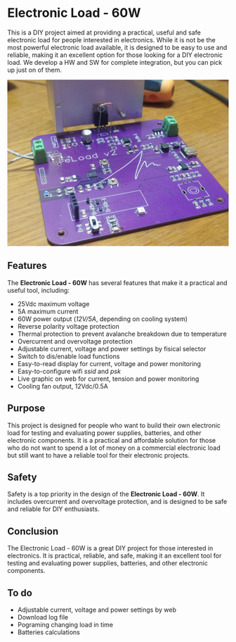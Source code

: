 # Electronic Load - 60W

This is a DIY project aimed at providing a practical, useful  and safe electronic load for people interested in electronics. While it is not be the most powerful electronic load available, it is designed to be easy to use and reliable, making it an excellent option for those looking for a DIY electronic load. We develop a HW and SW for complete integration, but you can pick up just on of them.


![image](hardware/pictures/picture2.png)

## Features

The __Electronic Load - 60W__ has several features that make it a practical and useful tool, including:

- 25Vdc maximum voltage
- 5A maximum current
- 60W power output (_12V/5A_, depending on cooling system)
- Reverse polarity voltage protection
- Thermal protection to prevent avalanche breakdown due to temperature
- Overcurrent and overvoltage protection
- Adjustable current, voltage and power settings by fisical selector
- Switch to dis/enable load functions
- Easy-to-read display for current, voltage and power monitoring
- Easy-to-configure wifi _ssid_ and _psk_
- Live graphic on web for current, tension and power monitoring
- Cooling fan output, 12Vdc/0.5A


## Purpose

This project is designed for people who want to build their own electronic load for testing and evaluating power supplies, batteries, and other electronic components. It is a practical and affordable solution for those who do not want to spend a lot of money on a commercial electronic load but still want to have a reliable tool for their electronic projects.

## Safety

Safety is a top priority in the design of the __Electronic Load - 60W__. It includes overcurrent and overvoltage protection, and is designed to be safe and reliable for DIY enthusiasts.

## Conclusion

The Electronic Load - 60W is a great DIY project for those interested in electronics. It is practical, reliable, and safe, making it an excellent tool for testing and evaluating power supplies, batteries, and other electronic components.

## To do
- Adjustable current, voltage and power settings by web
- Download log file
- Pograming changing load in time
- Batteries calculations